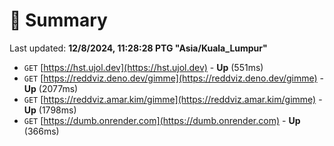 # 📖 Summary
Last updated: **12/8/2024, 11:28:28 PTG "Asia/Kuala_Lumpur"**

- `GET` [https://hst.ujol.dev](https://hst.ujol.dev) - **Up** (551ms)
- `GET` [https://reddviz.deno.dev/gimme](https://reddviz.deno.dev/gimme) - **Up** (2077ms)
- `GET` [https://reddviz.amar.kim/gimme](https://reddviz.amar.kim/gimme) - **Up** (1798ms)
- `GET` [https://dumb.onrender.com](https://dumb.onrender.com) - **Up** (366ms)
